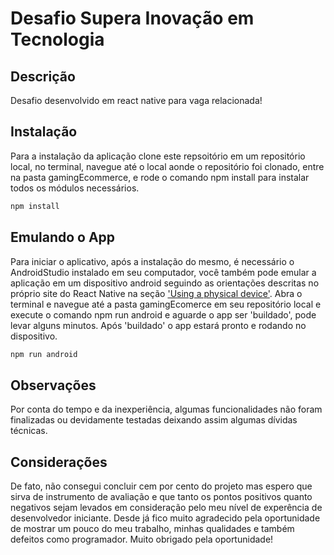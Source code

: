 # Desafio Supera Inovação em Tecnologia

## Descrição

Desafio desenvolvido em react native para vaga relacionada!

## Instalação

Para a instalação da aplicação clone este repsoitório em um repositório local,
no terminal, navegue até o local aonde o repositório foi clonado, entre na pasta gamingEcommerce,
e rode o comando npm install para instalar todos os módulos necessários. 

```bash
npm install
```
## Emulando o App

Para iniciar o aplicativo, após a instalação do mesmo, é necessário o AndroidStudio instalado em seu computador,
você também pode emular a aplicação em um dispositivo android seguindo as orientações descritas no próprio site do React Native
na seção ['Using a physical device'](https://reactnative.dev/docs/environment-setup).
Abra o terminal e navegue até a pasta gamingEcomerce em seu repositório local e execute o comando npm run android e aguarde o app ser 'buildado',
pode levar alguns minutos. Após 'buildado' o app estará pronto e rodando no dispositivo.

```bash
npm run android
```
## Observações 

Por conta do tempo e da inexperiência, algumas funcionalidades não foram finalizadas ou devidamente testadas deixando assim algumas dívidas técnicas.

## Considerações 

De fato, não consegui concluir cem por cento do projeto mas espero que sirva de instrumento de avaliação e que tanto os pontos positivos quanto negativos 
sejam levados em consideração pelo meu nível de experência de desenvolvedor iniciante.
Desde já fico muito agradecido pela oportunidade de mostrar um pouco do meu trabalho, minhas qualidades e também defeitos como programador.
Muito obrigado pela oportunidade!
